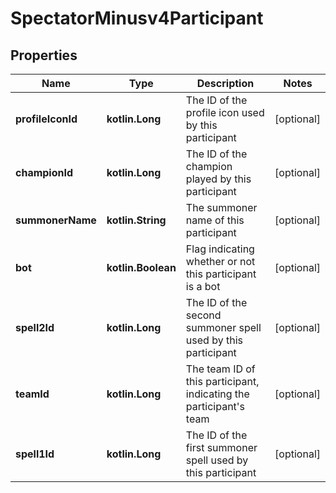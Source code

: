 
# SpectatorMinusv4Participant

## Properties
Name | Type | Description | Notes
------------ | ------------- | ------------- | -------------
**profileIconId** | **kotlin.Long** | The ID of the profile icon used by this participant |  [optional]
**championId** | **kotlin.Long** | The ID of the champion played by this participant |  [optional]
**summonerName** | **kotlin.String** | The summoner name of this participant |  [optional]
**bot** | **kotlin.Boolean** | Flag indicating whether or not this participant is a bot |  [optional]
**spell2Id** | **kotlin.Long** | The ID of the second summoner spell used by this participant |  [optional]
**teamId** | **kotlin.Long** | The team ID of this participant, indicating the participant&#39;s team |  [optional]
**spell1Id** | **kotlin.Long** | The ID of the first summoner spell used by this participant |  [optional]



